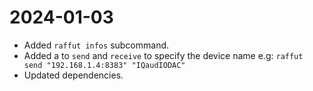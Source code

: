 # 2024-01-03

- Added `raffut infos` subcommand.
- Added a  to `send` and `receive` to specify the device name e.g: `raffut send "192.168.1.4:8383" "IQaudIODAC"`
- Updated dependencies.